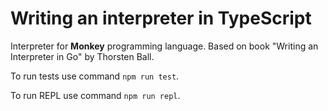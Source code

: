 # Writing an interpreter in TypeScript

Interpreter for **Monkey** programming language. Based on book "Writing an Interpreter in Go" by Thorsten Ball.

To run tests use command `npm run test`.

To run REPL use command `npm run repl`.
